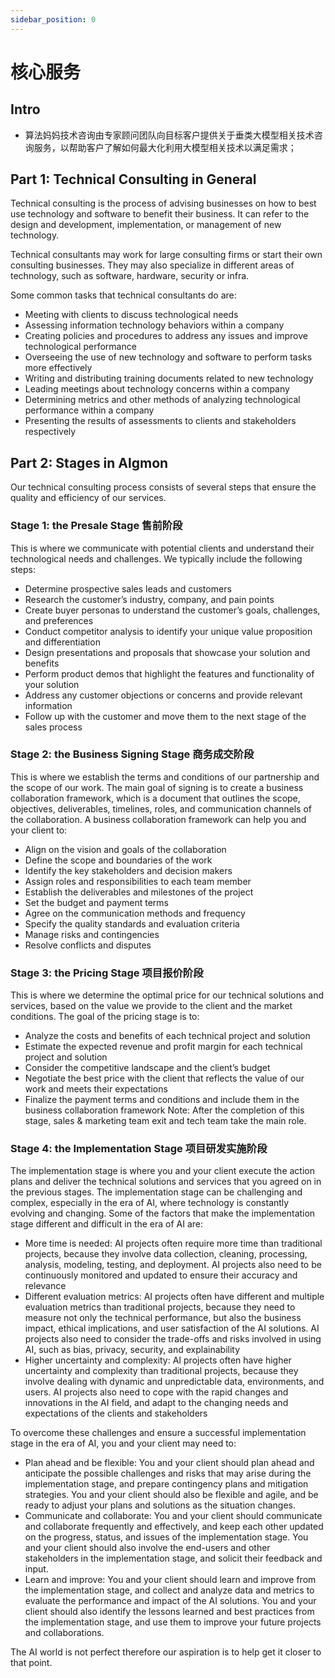 ```yaml
---
sidebar_position: 0
---
```


# 核心服务
## Intro
* 算法妈妈技术咨询由专家顾问团队向目标客户提供关于垂类大模型相关技术咨询服务，以帮助客户了解如何最大化利用大模型相关技术以满足需求；

## Part 1: Technical Consulting in General
Technical consulting is the process of advising businesses on how to best use technology and software to benefit their business. It can refer to the design and development, implementation, or management of new technology.

Technical consultants may work for large consulting firms or start their own consulting businesses. They may also specialize in different areas of technology, such as software, hardware, security or infra.

Some common tasks that technical consultants do are:
* Meeting with clients to discuss technological needs
* Assessing information technology behaviors within a company
* Creating policies and procedures to address any issues and improve technological performance
* Overseeing the use of new technology and software to perform tasks more effectively
* Writing and distributing training documents related to new technology
* Leading meetings about technology concerns within a company
* Determining metrics and other methods of analyzing technological performance within a company
* Presenting the results of assessments to clients and stakeholders respectively

## Part 2: Stages in Algmon
Our technical consulting process consists of several steps that ensure the quality and efficiency of our services.

### Stage 1: the Presale Stage 售前阶段
This is where we communicate with potential clients and understand their technological needs and challenges. We typically include the following steps:
* Determine prospective sales leads and customers
* Research the customer’s industry, company, and pain points
* Create buyer personas to understand the customer’s goals, challenges, and preferences
* Conduct competitor analysis to identify your unique value proposition and differentiation
* Design presentations and proposals that showcase your solution and benefits
* Perform product demos that highlight the features and functionality of your solution
* Address any customer objections or concerns and provide relevant information
* Follow up with the customer and move them to the next stage of the sales process

### Stage 2: the Business Signing Stage 商务成交阶段
This is where we establish the terms and conditions of our partnership and the scope of our work. The main goal of signing is to create a business collaboration framework, which is a document that outlines the scope, objectives, deliverables, timelines, roles, and communication channels of the collaboration. A business collaboration framework can help you and your client to:
* Align on the vision and goals of the collaboration
* Define the scope and boundaries of the work
* Identify the key stakeholders and decision makers
* Assign roles and responsibilities to each team member
* Establish the deliverables and milestones of the project
* Set the budget and payment terms
* Agree on the communication methods and frequency
* Specify the quality standards and evaluation criteria
* Manage risks and contingencies
* Resolve conflicts and disputes

### Stage 3: the Pricing Stage 项目报价阶段
This is where we determine the optimal price for our technical solutions and services, based on the value we provide to the client and the market conditions. The goal of the pricing stage is to:
* Analyze the costs and benefits of each technical project and solution
* Estimate the expected revenue and profit margin for each technical project and solution
* Consider the competitive landscape and the client’s budget
* Negotiate the best price with the client that reflects the value of our work and meets their expectations
* Finalize the payment terms and conditions and include them in the business collaboration framework
Note: After the completion of this stage, sales & marketing team exit and tech team take the main role.

### Stage 4: the Implementation Stage 项目研发实施阶段
The implementation stage is where you and your client execute the action plans and deliver the technical solutions and services that you agreed on in the previous stages. The implementation stage can be challenging and complex, especially in the era of AI, where technology is constantly evolving and changing. Some of the factors that make the implementation stage different and difficult in the era of AI are:
* More time is needed: AI projects often require more time than traditional projects, because they involve data collection, cleaning, processing, analysis, modeling, testing, and deployment. AI projects also need to be continuously monitored and updated to ensure their accuracy and relevance
* Different evaluation metrics: AI projects often have different and multiple evaluation metrics than traditional projects, because they need to measure not only the technical performance, but also the business impact, ethical implications, and user satisfaction of the AI solutions. AI projects also need to consider the trade-offs and risks involved in using AI, such as bias, privacy, security, and explainability
* Higher uncertainty and complexity: AI projects often have higher uncertainty and complexity than traditional projects, because they involve dealing with dynamic and unpredictable data, environments, and users. AI projects also need to cope with the rapid changes and innovations in the AI field, and adapt to the changing needs and expectations of the clients and stakeholders

To overcome these challenges and ensure a successful implementation stage in the era of AI, you and your client may need to:
* Plan ahead and be flexible: You and your client should plan ahead and anticipate the possible challenges and risks that may arise during the implementation stage, and prepare contingency plans and mitigation strategies. You and your client should also be flexible and agile, and be ready to adjust your plans and solutions as the situation changes.
* Communicate and collaborate: You and your client should communicate and collaborate frequently and effectively, and keep each other updated on the progress, status, and issues of the implementation stage. You and your client should also involve the end-users and other stakeholders in the implementation stage, and solicit their feedback and input.
* Learn and improve: You and your client should learn and improve from the implementation stage, and collect and analyze data and metrics to evaluate the performance and impact of the AI solutions. You and your client should also identify the lessons learned and best practices from the implementation stage, and use them to improve your future projects and collaborations.

The AI world is not perfect therefore our aspiration is to help get it closer to that point.